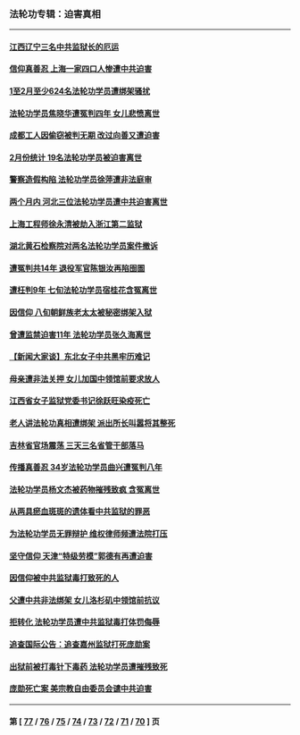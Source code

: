 ### 法轮功专辑：迫害真相
---
#### [江西辽宁三名中共监狱长的厄运](../../pages/nf4379/n13951740.md?03190430) 
#### [信仰真善忍 上海一家四口人惨遭中共迫害](../../pages/nf4379/n13950973.md?03190430) 
#### [1至2月至少624名法轮功学员遭绑架骚扰](../../pages/nf4379/n13950181.md?03190430) 
#### [法轮功学员焦晓华遭冤判四年 女儿悲愤离世](../../pages/nf4379/n13949614.md?03190430) 
#### [成都工人因偷窃被判无期 改过向善又遭迫害](../../pages/nf4379/n13948561.md?03190430) 
#### [2月份统计 19名法轮功学员被迫害离世](../../pages/nf4379/n13947335.md?03190430) 
#### [警察造假构陷 法轮功学员徐萍遭非法庭审](../../pages/nf4379/n13946469.md?03190430) 
#### [两个月内 河北三位法轮功学员遭中共迫害离世](../../pages/nf4379/n13945856.md?03190430) 
#### [上海工程师徐永清被劫入浙江第二监狱](../../pages/nf4379/n13945041.md?03190430) 
#### [湖北黄石检察院对两名法轮功学员案件撤诉](../../pages/nf4379/n13944382.md?03190430) 
#### [遭冤判共14年 退役军官陈银汝再陷囹圄](../../pages/nf4379/n13943569.md?03190430) 
#### [遭枉判9年 七旬法轮功学员宿桂花含冤离世](../../pages/nf4379/n13943708.md?03190430) 
#### [因信仰 八旬朝鲜族老太太被秘密绑架入狱](../../pages/nf4379/n13942333.md?03190430) 
#### [曾遭监禁迫害11年 法轮功学员张久海离世](../../pages/nf4379/n13941569.md?03190430) 
#### [【新闻大家谈】东北女子中共黑牢历难记](../../pages/nf4379/n13942450.md?03190430) 
#### [母亲遭非法关押 女儿加国中领馆前要求放人](../../pages/nf4379/n13941094.md?03190430) 
#### [江西省女子监狱党委书记徐跃旺染疫死亡](../../pages/nf4379/n13940039.md?03190430) 
#### [老人讲法轮功真相遭绑架 派出所长叫嚣将其整死](../../pages/nf4379/n13939553.md?03190430) 
#### [吉林省官场震荡 三天三名省管干部落马](../../pages/nf4379/n13939851.md?03190430) 
#### [传播真善忍 34岁法轮功学员曲兴遭冤判八年](../../pages/nf4379/n13939536.md?03190430) 
#### [法轮功学员杨文杰被药物摧残致疯 含冤离世](../../pages/nf4379/n13938659.md?03190430) 
#### [从两具瘀血斑斑的遗体看中共监狱的罪恶](../../pages/nf4379/n13936388.md?03190430) 
#### [为法轮功学员无罪辩护 维权律师频遭法院打压](../../pages/nf4379/n13937296.md?03190430) 
#### [坚守信仰 天津“特级劳模”郭德有再遭迫害](../../pages/nf4379/n13934725.md?03190430) 
#### [因信仰被中共监狱毒打致死的人](../../pages/nf4379/n13934141.md?03190430) 
#### [父遭中共非法绑架 女儿洛杉矶中领馆前抗议](../../pages/nf4379/n13933807.md?03190430) 
#### [拒转化 法轮功学员遭中共监狱毒打体罚侮辱](../../pages/nf4379/n13928989.md?03190430) 
#### [追查国际公告：追查嘉州监狱打死庞勋案](../../pages/nf4379/n13933461.md?03190430) 
#### [出狱前被打毒针下毒药 法轮功学员遭摧残致死](../../pages/nf4379/n13931976.md?03190430) 
#### [庞勋死亡案 美宗教自由委员会谴中共迫害](../../pages/nf4379/n13932260.md?03190430) 

---
#### 第 [ [77](./77.md?03190430) / [76](./76.md?03190430) / [75](./75.md?03190430) / [74](./74.md?03190430) / [73](./73.md?03190430) / [72](./72.md?03190430) / [71](./71.md?03190430) / [70](./70.md?03190430) ] 页
